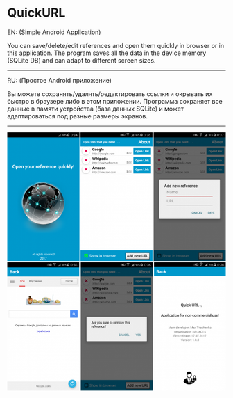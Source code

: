 # QuickURL
EN:
(Simple Android Application)

You can save/delete/edit references and open them quickly in browser or in this application. The program saves all the data in the device memory (SQLite DB) and can adapt to different screen sizes.
________________________________________________________________________
RU:
(Простое Android приложение)

Вы можете сохранять/удалять/редактировать ссылки и окрывать их быстро в браузере либо в этом приложении. Программа сохраняет все данные в памяти устройства (база данных SQLite) и может адаптироваться под разные размеры экранов.
________________________________________________________________________
![alt text](https://github.com/Max-Tkachenko/QuickURL/blob/master/screenshots/11.png)
![alt text](https://github.com/Max-Tkachenko/QuickURL/blob/master/screenshots/12.png)
